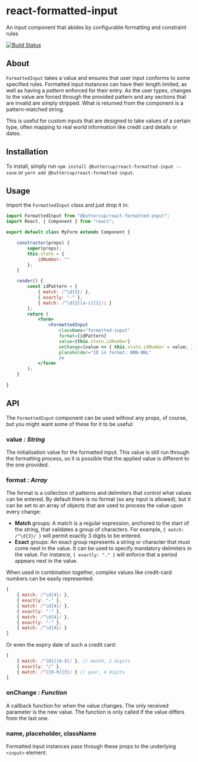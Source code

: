 # react-formatted-input
An input component that abides by configurable formatting and constraint rules

[![Build Status](https://travis-ci.org/buttercup/react-formatted-input.svg?branch=master)](https://travis-ci.org/buttercup/react-formatted-input)

## About
`FormattedInput` takes a value and ensures that user input conforms to some specified rules. Formatted input instances can have their length limited, as well as having a _pattern_ enforced for their entry. As the user types, changes to the value are forced through the provided pattern and any sections that are invalid are simply stripped. What is returned from the component is a pattern-matched string.

This is useful for custom inputs that are designed to take values of a certain type, often mapping to real world information like credit card details or dates.

## Installation
To install, simply run `npm install @buttercup/react-formatted-input --save` or `yarn add @buttercup/react-formatted-input`.

## Usage
Import the `FormattedInput` class and just drop it in:

```jsx
import FormattedInput from "@buttercup/react-formatted-input";
import React, { Component } from "react";

export default class MyForm extends Component {

    constructor(props) {
        super(props);
        this.state = {
            idNumber: ""
        };
    }

    render() {
        const idPattern = [
            { match: /^\d{3}/ },
            { exactly: "-" },
            { match: /^\d{2}[a-z]{1}/i }
        ];
        return (
            <form>
                <FormattedInput
                    className="formatted-input"
                    format={idPattern}
                    value={this.state.idNumber}
                    onChange={value => { this.state.idNumber = value; }}
                    placeholder="ID in format: NNN-NNL"
                    />
            </form>
        );
    }

}
```

## API
The `FormattedInput` component can be used without any props, of course, but you might want some of these for it to be useful:

### value _: String_
The initialisation value for the formatted input. This value is still run through the formatting process, so it is possible that the applied value is different to the one provided.

### format _: Array_
The format is a collection of patterns and delimiters that control what values can be entered. By default there is no format (so any input is allowed), but it can be set to an array of objects that are used to process the value upon every change:

 * **Match** groups: A match is a regular expression, anchored to the start of the string, that validates a group of characters. For example, `{ match: /^\d{3}/ }` will permit exactly 3 digits to be entered.
 * **Exact** groups: An exact group represents a string or character that must come next in the value. It can be used to specify mandatory delimiters in the value. For instance, `{ exactly: "." }` will enforce that a period appears next in the value.

When used in combination together, complex values like credit-card numbers can be easily represented:

```javascript
[
    { match: /^\d{4}/ },
    { exactly: "-" },
    { match: /^\d{4}/ },
    { exactly: "-" },
    { match: /^\d{4}/ },
    { exactly: "-" },
    { match: /^\d{4}/ }
]
```

Or even the expiry date of such a credit card:

```javascript
[
    { match: /^[01][0-9]/ }, // month, 2 digits
    { exactly: "/" },
    { match: /^2[0-9]{3}/ } // year, 4 digits
]
```

### onChange _: Function_
A callback function for when the value changes. The only received parameter is the new value. The function is only called if the value differs from the last one.

### name, placeholder, className
Formatted input instances pass through these props to the underlying `<input>` element.
